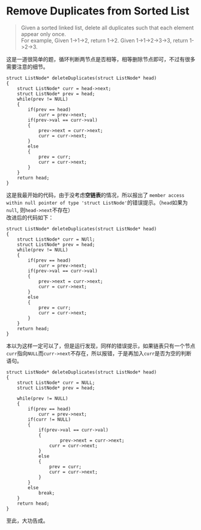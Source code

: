 # Remove Duplicates from Sorted List

> Given a sorted linked list, delete all duplicates such that each element appear only once.  
> For example,
Given 1->1->2, return 1->2.
Given 1->1->2->3->3, return 1->2->3.  

这是一道很简单的题，循环判断两节点是否相等，相等删除节点即可，不过有很多需要注意的细节。  

	struct ListNode* deleteDuplicates(struct ListNode* head) 
	{
	    struct ListNode* curr = head->next;
	    struct ListNode* prev = head;	    
	    while(prev != NULL)
	    {
	        if(prev == head)
	            curr = prev->next;	    	        
	        if(prev->val == curr->val)
	        {
	            prev->next = curr->next;
	            curr = curr->next;
	        }
	        else
	        {
	            prev = curr;
	            curr = curr->next;
	        }	      
	    }
	    return head;
	}
这是我最开始的代码，由于没考虑**空链表**的情况，所以报出了 `member access within null pointer of type 'struct ListNode'`的错误提示。（`head`如果为`null`, 则`head->next`不存在）   
改进后的代码如下：

	struct ListNode* deleteDuplicates(struct ListNode* head) 
	{
	    struct ListNode* curr = NUll;
	    struct ListNode* prev = head;	    
	    while(prev != NULL)
	    {
	        if(prev == head)
	            curr = prev->next;	    	        
	        if(prev->val == curr->val)
	        {
	            prev->next = curr->next;
	            curr = curr->next;
	        }
	        else
	        {
	            prev = curr;
	            curr = curr->next;
	        }	      
	    }
	    return head;
	}
本以为这样一定可以了，但是运行发现，同样的错误提示，如果链表只有一个节点`curr`指向`NULL`而`curr->next`不存在，所以报错，于是再加入`curr`是否为空的判断语句。  

	struct ListNode* deleteDuplicates(struct ListNode* head) 
	{
	    struct ListNode* curr = NULL;
	    struct ListNode* prev = head;
	    
	    while(prev != NULL)
	    {
	        if(prev == head)
	            curr = prev->next;
	        if(curr != NULL)
	        {
	            if(prev->val == curr->val)
	            {
	                    prev->next = curr->next;
	                curr = curr->next;
	            }
	            else
	            {
	                prev = curr;
	                curr = curr->next;
	            }
	        }
	        else
	            break;
	    }
	    return head;
	}
至此，大功告成。
